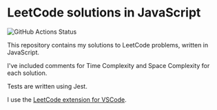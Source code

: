 # LeetCode solutions in JavaScript

![GitHub Actions Status](https://github.com/junya-ishibuchi/leetcode/actions/workflows/test.yml/badge.svg)

This repository contains my solutions to LeetCode problems, written in JavaScript.

I've included comments for Time Complexity and Space Complexity for each solution.

Tests are written using Jest.

I use the [LeetCode extension for VSCode](https://github.com/LeetCode-OpenSource/vscode-leetcode).
